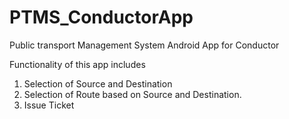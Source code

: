# PTMS_ConductorApp
Public transport Management System Android App for Conductor

Functionality of this app includes
1. Selection of Source and Destination
2. Selection of Route based on Source and Destination.
3. Issue Ticket
